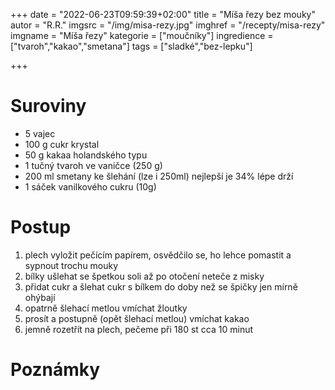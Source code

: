 +++
date = "2022-06-23T09:59:39+02:00"
title = "Míša řezy bez mouky"
autor = "R.R."
imgsrc = "/img/misa-rezy.jpg"
imghref = "/recepty/misa-rezy"
imgname = "Míša řezy"
kategorie = ["moučníky"]
ingredience = ["tvaroh","kakao","smetana"]
tags = ["sladké","bez-lepku"]

+++

# Suroviny
- 5 vajec   
- 100 g cukr krystal        
- 50 g  kakaa holandského typu      
- 1 tučný tvaroh ve vaničce (250 g)     
- 200 ml smetany ke šlehání (lze i 250ml) nejlepší je 34% lépe drží     
- 1 sáček vanilkového cukru (10g) 

# Postup
1. plech vyložit pečícím papírem, osvědčilo se, ho lehce pomastit a sypnout trochu mouky
2. bílky ušlehat  se špetkou soli až po otočení neteče z misky
3. přidat cukr a šlehat cukr s bílkem do doby než se špičky jen mírně ohýbají
4. opatrně šlehací metlou vmíchat žloutky
5. prosít a  postupně (opět šlehací metlou) vmíchat kakao
6. jemně rozetřít na plech, pečeme při 180 st cca 10 minut

# Poznámky
 
<!--more-->